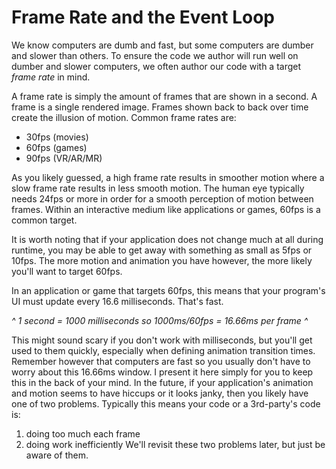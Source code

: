 # Frame Rate and the Event Loop

We know computers are dumb and fast, but some computers are dumber and slower than others. To ensure the code we author will run well on dumber and slower computers, we often author our code with a target *frame rate* in mind.

A frame rate is simply the amount of frames that are shown in a second. A frame is a single rendered image. Frames shown back to back over time create the illusion of motion. Common frame rates are:
- 30fps (movies)
- 60fps (games)
- 90fps (VR/AR/MR)

As you likely guessed, a high frame rate results in smoother motion where a slow frame rate results in less smooth motion. The human eye typically needs 24fps or more in order for a smooth perception of motion between frames. Within an interactive medium like applications or games, 60fps is a common target.

It is worth noting that if your application does not change much at all during runtime, you may be able to get away with something as small as 5fps or 10fps. The more motion and animation you have however, the more likely you'll want to target 60fps.

In an application or game that targets 60fps, this means that your program's UI must update every 16.6 milliseconds. That's fast.

*^ 1 second = 1000 milliseconds so 1000ms/60fps = 16.66ms per frame ^*

This might sound scary if you don't work with milliseconds, but you'll get used to them quickly, especially when defining animation transition times. Remember however that computers are fast so you usually don't have to worry about this 16.66ms window. I present it here simply for you to keep this in the back of your mind. In the future, if your application's animation and motion seems to have hiccups or it looks janky, then you likely have one of two problems. Typically this means your code or a 3rd-party's code is: 
1. doing too much each frame
2. doing work inefficiently
We'll revisit these two problems later, but just be aware of them.

